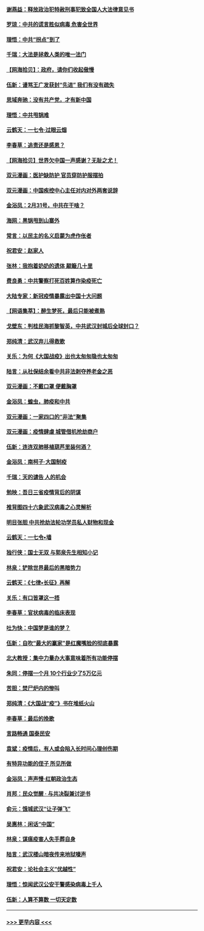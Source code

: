 #### [谢燕益：释放政治犯特赦刑事犯致全国人大法律意见书](../pages/nsc993/n11928978.md?t=03101831) 
#### [罗琼：中共的谎言胜似病毒 危害全世界](../pages/nsc993/n11922636.md?t=03101831) 
#### [理悟：中共“拐点”到了](../pages/nsc993/n11928496.md?t=03101831) 
#### [千瑞：大法是拯救人类的唯一法门](../pages/nsc993/n11927637.md?t=03101831) 
#### [【网海拾贝】：政府，请你们收起傲慢](../pages/nsc993/n11926932.md?t=03101831) 
#### [伍新：谩骂王广发获封“先进” 我们有没有疏失](../pages/nsc993/n11926101.md?t=03101831) 
#### [思域奔驰：没有共产党，才有新中国](../pages/nsc993/n11926058.md?t=03101831) 
#### [理悟：中共甩锅难](../pages/nsc993/n11925355.md?t=03101831) 
#### [云鹤天：一七令·过眼云烟](../pages/nsc993/n11925284.md?t=03101831) 
#### [李春草：追责还是感恩？](../pages/nsc993/n11925274.md?t=03101831) 
#### [【网海拾贝】世界欠中国一声感谢？无耻之尤！](../pages/nsc993/n11925239.md?t=03101831) 
#### [双元漫画：医护缺防护 官员穿防护服摆拍](../pages/nsc993/n11923899.md?t=03101831) 
#### [双元漫画：中国疾控中心主任对内对外两套说辞](../pages/nsc993/n11921994.md?t=03101831) 
#### [金浴凤：2月31号，中共在干啥？](../pages/nsc993/n11922706.md?t=03101831) 
#### [海网：黑锅甩到山寨外](../pages/nsc993/n11922688.md?t=03101831) 
#### [常言：以民主的名义启蒙为虎作伥者](../pages/nsc993/n11922217.md?t=03101831) 
#### [祝君安：赵家人](../pages/nsc993/n11922209.md?t=03101831) 
#### [张林：我抱着奶奶的遗体 颠簸几十里](../pages/nsc993/n11920945.md?t=03101831) 
#### [费良勇：中共警察打死百姓算作染疫死亡](../pages/nsc993/n11919264.md?t=03101831) 
#### [大陆专家：新冠疫情暴露出中国十大问题](../pages/nsc993/n11919187.md?t=03101831) 
#### [【网语集萃】：醉生梦死，最后只能被煮熟](../pages/nsc993/n11918994.md?t=03101831) 
#### [戈壁东：判桂民海抓黎智英，中共武汉封城后全球封口？](../pages/nsc993/n11917982.md?t=03101831) 
#### [郑纯清：武汉弃儿得救歌](../pages/nsc993/n11917881.md?t=03101831) 
#### [关乐：为何《大国战疫》出也太匆匆隐也太匆匆](../pages/nsc993/n11917792.md?t=03101831) 
#### [陆言：从社保结余看中共非法剥夺养老金之恶](../pages/nsc993/n11917084.md?t=03101831) 
#### [双元漫画：不戴口罩 便戴胸罩](../pages/nsc993/n11916447.md?t=03101831) 
#### [金浴凤：蝗虫，肺疫和中共](../pages/nsc993/n11916904.md?t=03101831) 
#### [双元漫画：一家四口的“非法”聚集](../pages/nsc993/n11916378.md?t=03101831) 
#### [双元漫画：疫情肆虐 城管借机抢劫商户](../pages/nsc993/n11916310.md?t=03101831) 
#### [伍新：连连双肺移植葫芦里装何酒？](../pages/nsc993/n11913667.md?t=03101831) 
#### [金浴凤：南柯子·大国制疫](../pages/nsc993/n11913657.md?t=03101831) 
#### [千瑞：天的谴告  人的机会](../pages/nsc993/n11913309.md?t=03101831) 
#### [勉映：吾日三省疫情背后的阴谋](../pages/nsc993/n11913079.md?t=03101831) 
#### [推背图四十六象武汉病毒之心灵解析](../pages/nsc993/n11911761.md?t=03101831) 
#### [明目张胆 中共抢劫法轮功学员私人财物和现金](../pages/nsc993/n11910262.md?t=03101831) 
#### [云鹤天：一七令▪墙](../pages/nsc993/n11910627.md?t=03101831) 
#### [独行侠：国士无双 与郭泉先生相知小记](../pages/nsc993/n11910613.md?t=03101831) 
#### [林泉：铲除世界最后的黑暗势力](../pages/nsc993/n11909320.md?t=03101831) 
#### [云鹤天：《七律▪长征》再解](../pages/nsc993/n11909327.md?t=03101831) 
#### [关乐：有口皆罩这一捂](../pages/nsc993/n11908393.md?t=03101831) 
#### [李春草：官状病毒的临床表现](../pages/nsc993/n11908339.md?t=03101831) 
#### [吐为快：中国梦是谁的梦？](../pages/nsc993/n11906564.md?t=03101831) 
#### [伍新：自吹“最大的赢家”是红魔嘴脸的彻底暴露](../pages/nsc993/n11906407.md?t=03101831) 
#### [北大教授：集中力量办大事意味着所有功能停摆](../pages/nsc993/n11904800.md?t=03101831) 
#### [朱同：停摆一个月 10个行业少了5万亿元](../pages/nsc993/n11904498.md?t=03101831) 
#### [苦胆：焚尸炉内的惨叫](../pages/nsc993/n11904479.md?t=03101831) 
#### [郑纯清：《大国战“疫”》书在堆纸火山](../pages/nsc993/n11904450.md?t=03101831) 
#### [李春草：最后的挽歌](../pages/nsc993/n11904441.md?t=03101831) 
#### [言路畅通 国泰民安](../pages/nsc993/n11904222.md?t=03101831) 
#### [袁斌：疫情后，有人或会陷入长时间心理创伤期](../pages/nsc993/n11901514.md?t=03101831) 
#### [有特异功能的侄子 所见所做](../pages/nsc993/n11901154.md?t=03101831) 
#### [金浴凤：声声慢‧红朝政治生态](../pages/nsc993/n11899553.md?t=03101831) 
#### [肖邦：民众觉醒 · 与共决裂兼讨逆书](../pages/nsc993/n11898435.md?t=03101831) 
#### [俞元：饿城武汉“让子弹飞”](../pages/nsc993/n11898344.md?t=03101831) 
#### [吴惠林：闲话“中国”](../pages/nsc993/n11898182.md?t=03101831) 
#### [林泉：谋瘟疫害人失手葬自身](../pages/nsc993/n11897892.md?t=03101831) 
#### [陆言：武汉楼山暗夜传来地狱嚎声](../pages/nsc993/n11897033.md?t=03101831) 
#### [祝君安：论社会主义“优越性”](../pages/nsc993/n11897005.md?t=03101831) 
#### [理悟：惊闻武汉公安干警感染病毒上千人](../pages/nsc993/n11896947.md?t=03101831) 
#### [伍新：人算不算数 一切天定数](../pages/nsc993/n11893372.md?t=03101831) 

----
#### [ >>> 更早内容 <<< ](../indexes/nsc993-earlier.md)
